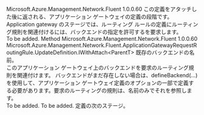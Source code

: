 <Type Name="IWithBackend&lt;ParentT&gt;" FullName="Microsoft.Azure.Management.Network.Fluent.ApplicationGatewayRequestRoutingRule.UpdateDefinition.IWithBackend&lt;ParentT&gt;">
  <TypeSignature Language="C#" Value="public interface IWithBackend&lt;ParentT&gt;" />
  <TypeSignature Language="ILAsm" Value=".class public interface auto ansi abstract IWithBackend`1&lt;ParentT&gt;" />
  <TypeSignature Language="DocId" Value="T:Microsoft.Azure.Management.Network.Fluent.ApplicationGatewayRequestRoutingRule.UpdateDefinition.IWithBackend`1" />
  <TypeSignature Language="VB.NET" Value="Public Interface IWithBackend(Of ParentT)" />
  <TypeSignature Language="F#" Value="type IWithBackend&lt;'ParentT&gt; = interface" />
  <AssemblyInfo>
    <AssemblyName>Microsoft.Azure.Management.Network.Fluent</AssemblyName>
    <AssemblyVersion>1.0.0.60</AssemblyVersion>
  </AssemblyInfo>
  <TypeParameters>
    <TypeParameter Name="ParentT" />
  </TypeParameters>
  <Interfaces />
  <Docs>
    <typeparam name="ParentT">この定義をアタッチした後に返される、アプリケーション ゲートウェイの定義の段階です。</typeparam>
    <summary>
            Application gateway のステージでは、ルーティング ルールの定義にルーティング規則を関連付けるには、バックエンドの指定を許可するを要求します。
            </summary>
    <remarks>To be added.</remarks>
  </Docs>
  <Members>
    <Member MemberName="ToBackend">
      <MemberSignature Language="C#" Value="public Microsoft.Azure.Management.Network.Fluent.ApplicationGatewayRequestRoutingRule.UpdateDefinition.IWithAttach&lt;ParentT&gt; ToBackend (string name);" />
      <MemberSignature Language="ILAsm" Value=".method public hidebysig newslot virtual instance class Microsoft.Azure.Management.Network.Fluent.ApplicationGatewayRequestRoutingRule.UpdateDefinition.IWithAttach`1&lt;!ParentT&gt; ToBackend(string name) cil managed" />
      <MemberSignature Language="DocId" Value="M:Microsoft.Azure.Management.Network.Fluent.ApplicationGatewayRequestRoutingRule.UpdateDefinition.IWithBackend`1.ToBackend(System.String)" />
      <MemberSignature Language="VB.NET" Value="Public Function ToBackend (name As String) As IWithAttach(Of ParentT)" />
      <MemberSignature Language="F#" Value="abstract member ToBackend : string -&gt; Microsoft.Azure.Management.Network.Fluent.ApplicationGatewayRequestRoutingRule.UpdateDefinition.IWithAttach&lt;'ParentT&gt;" Usage="iWithBackend.ToBackend name" />
      <MemberType>Method</MemberType>
      <AssemblyInfo>
        <AssemblyName>Microsoft.Azure.Management.Network.Fluent</AssemblyName>
        <AssemblyVersion>1.0.0.60</AssemblyVersion>
      </AssemblyInfo>
      <ReturnValue>
        <ReturnType>Microsoft.Azure.Management.Network.Fluent.ApplicationGatewayRequestRoutingRule.UpdateDefinition.IWithAttach&lt;ParentT&gt;</ReturnType>
      </ReturnValue>
      <Parameters>
        <Parameter Name="name" Type="System.String" />
      </Parameters>
      <Docs>
        <param name="name">既存のバックエンドの名前。</param>
        <summary>
            このアプリケーション ゲートウェイ上のバックエンドを要求のルーティング規則を関連付けます。
            バックエンドがまだ存在しない場合は、defineBackend(...) を使用して、アプリケーション ゲートウェイ定義のオプションの一部で定義する必要があります。要求のルーティングの規則は、名前のみでそれを参照します。
            </summary>
        <returns>To be added.</returns>
        <remarks>To be added.</remarks>
        <return>定義の次のステージ。</return>
      </Docs>
    </Member>
  </Members>
</Type>